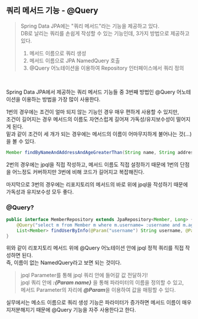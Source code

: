 ## 쿼리 메서드 기능 - @Query

> Spring Data JPA에는 "쿼리 메서드"라는 기능을 제공하고 있다.  
> DB로 날리는 쿼리를 손쉽게 작성할 수 있는 기능인데, 3가지 방법으로 제공하고 있다.
> 1. 메서드 이름으로 쿼리 생성
> 2. 메서드 이름으로 JPA NamedQuery 호출
> 3. @Query 어노테이션을 이용하여 Repository 인터페이스에서 쿼리 정의
> 

<br>

Spring Data JPA에서 제공하는 쿼리 메서드 기능들 중 3번째 방법인 @Query 어노테이션을 이용하는 방법을 가장 많이 사용한다.  

1번의 경우에는 조건이 얼마 되지 않는 기능인 경우 매우 편하게 사용할 수 있지만,  
조건이 길어지는 경우 메서드의 이름도 자연스럽게 길어져 가독성/유지보수성이 떨어지게 된다.  
밑과 같이 조건이 세 개가 되는 경우에는 메서드의 이름이 어마무지하게 불어나는 것(...)을 볼 수 있다.
``` java
Member findByNameAndAddressAndAgeGreaterThan(String name, String address, int age);
```

2번의 경우에는 jpql을 직접 작성하고, 메서드 이름도 직접 설정하기 때문에 1번의 단점을 어느정도 커버하지만 3번에 비해 코드가 길어지고 복잡해진다.

마지막으로 3번의 경우에는 리포지토리의 메서드의 바로 위에 jpql을 작성하기 때문에 가독성과 유지보수성 모두 좋다.  


### @Query?
``` java
public interface MemberRepository extends JpaRepository<Member, Long> {
    @Query("select m from Member m where m.username= :username and m.age = :age")
    List<Member> findUserByInfo(@Param("username") String username, @Param("age") int age);
}
```
위와 같이 리포지토리 메서드 위에 @Query 어노테이션 안에 jpql 정적 쿼리를 직접 작성하면 된다.  
즉, 이름이 없는 NamedQuery라고 보면 되는 것이다.

> jpql Parameter를 통해 jpql 쿼리 안에 들어갈 값 전달하기!    
>  jpql 쿼리 안에 ***:{Param name}*** 을 통해 파라미터의 이름을 정의할 수 있고,  
>  메서드 Parameter의 자리에 ***@Param***을 이용하여 값을 매핑할 수 있다.

실무에서는 메소드 이름으로 쿼리 생성 기능은 파라미터가 증가하면 메서드 이름이 매우 지저분해지기 때문에 @Query 기능을 자주 사용한다고 한다.



